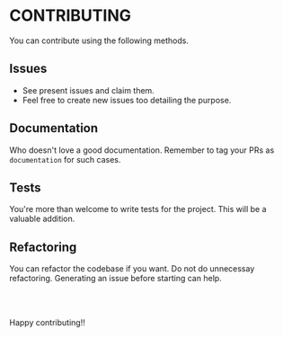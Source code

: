 # CONTRIBUTING

You can contribute using the following methods.

## Issues

- See present issues and claim them.
- Feel free to create new issues too detailing the purpose.

## Documentation

Who doesn't love a good documentation. Remember to tag your PRs as `documentation` for such cases.

## Tests

You're more than welcome to write tests for the project. This will be a valuable addition.

## Refactoring

You can refactor the codebase if you want. Do not do unnecessay refactoring. Generating an issue before starting can help.

<br><br>

Happy contributing!!